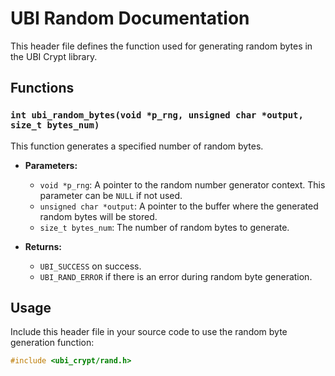 # UBI Random Documentation

This header file defines the function used for generating random bytes in the UBI Crypt library.

## Functions

### `int ubi_random_bytes(void *p_rng, unsigned char *output, size_t bytes_num)`

This function generates a specified number of random bytes.

- **Parameters:**
  - `void *p_rng`: A pointer to the random number generator context. This parameter can be `NULL` if not used.
  - `unsigned char *output`: A pointer to the buffer where the generated random bytes will be stored.
  - `size_t bytes_num`: The number of random bytes to generate.

- **Returns:**
  - `UBI_SUCCESS` on success.
  - `UBI_RAND_ERROR` if there is an error during random byte generation.

## Usage

Include this header file in your source code to use the random byte generation function:

```C
#include <ubi_crypt/rand.h>
